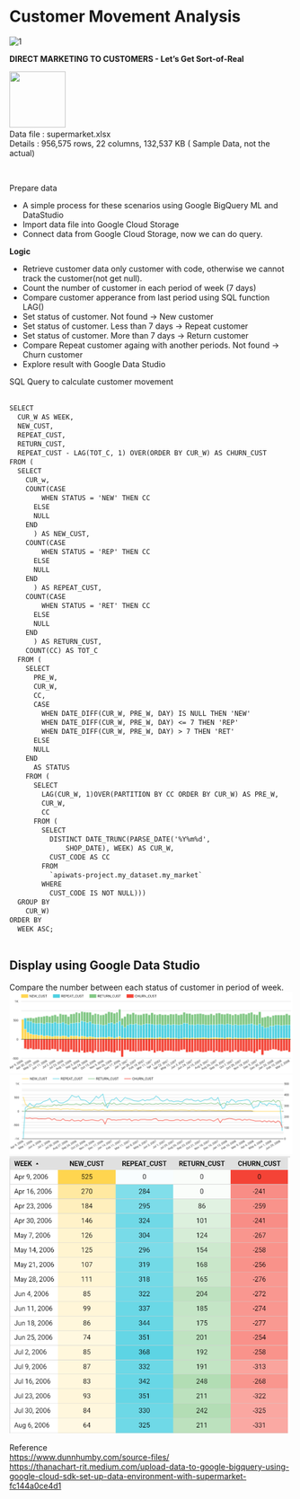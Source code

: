 <h1>Customer Movement Analysis</h1>

<p align="left">
<img width="367" alt="1" src="https://user-images.githubusercontent.com/5312356/120929641-fb56ae00-c713-11eb-9d10-a13e69f00b15.PNG">

<b>DIRECT MARKETING TO CUSTOMERS - Let’s Get Sort-of-Real</b>

<img src="https://cdn.iconscout.com/icon/free/png-512/microsoft-excel-2-569282.png"
     width="100" height="100" ><br>
Data file : supermarket.xlsx <br>
Details   : 956,575 rows, 22 columns, 132,537 KB  ( Sample Data, not the actual)
</p>
<br/>

Prepare data
- A simple process for these scenarios using Google BigQuery ML and DataStudio
- Import data file into Google Cloud Storage 
- Connect data from Google Cloud Storage, now we can do query.

<b>Logic</b>
- Retrieve customer data only customer with code, otherwise we cannot track the customer(not get null).
- Count the number of customer in each period of week (7 days)
- Compare customer apperance from last period using SQL function LAG()
- Set status of customer. Not found -> New customer
- Set status of customer. Less than 7 days -> Repeat customer
- Set status of customer. More than 7 days -> Return customer
- Compare Repeat customer againg with another periods. Not found -> Churn customer
- Explore result with Google Data Studio

SQL Query to calculate customer movement
<pre>
<code>
SELECT
  CUR_W AS WEEK,
  NEW_CUST,
  REPEAT_CUST,
  RETURN_CUST,
  REPEAT_CUST - LAG(TOT_C, 1) OVER(ORDER BY CUR_W) AS CHURN_CUST
FROM (
  SELECT
    CUR_w,
    COUNT(CASE
        WHEN STATUS = 'NEW' THEN CC
      ELSE
      NULL
    END
      ) AS NEW_CUST,
    COUNT(CASE
        WHEN STATUS = 'REP' THEN CC
      ELSE
      NULL
    END
      ) AS REPEAT_CUST,
    COUNT(CASE
        WHEN STATUS = 'RET' THEN CC
      ELSE
      NULL
    END
      ) AS RETURN_CUST,
    COUNT(CC) AS TOT_C
  FROM (
    SELECT
      PRE_W,
      CUR_W,
      CC,
      CASE
        WHEN DATE_DIFF(CUR_W, PRE_W, DAY) IS NULL THEN 'NEW'
        WHEN DATE_DIFF(CUR_W, PRE_W, DAY) <= 7 THEN 'REP'
        WHEN DATE_DIFF(CUR_W, PRE_W, DAY) > 7 THEN 'RET'
      ELSE
      NULL
    END
      AS STATUS
    FROM (
      SELECT
        LAG(CUR_W, 1)OVER(PARTITION BY CC ORDER BY CUR_W) AS PRE_W,
        CUR_W,
        CC
      FROM (
        SELECT
          DISTINCT DATE_TRUNC(PARSE_DATE('%Y%m%d',
              SHOP_DATE), WEEK) AS CUR_W,
          CUST_CODE AS CC
        FROM
          `apiwats-project.my_dataset.my_market`
        WHERE
          CUST_CODE IS NOT NULL)))
  GROUP BY
    CUR_W)
ORDER BY
  WEEK ASC;
</code>
</pre>

<h2>Display using Google Data Studio</h2>
Compare the number between each status of customer in period of week.

<img src="https://github.com/PaoLastHope/BADS7105/blob/84f3463117404556d6771e26ed7b785904bd62d1/HOMEWORK%2010/images/churn1.PNG">
<img src="https://github.com/PaoLastHope/BADS7105/blob/84f3463117404556d6771e26ed7b785904bd62d1/HOMEWORK%2010/images/churn2.PNG">
<img width="500" src="https://github.com/PaoLastHope/BADS7105/blob/84f3463117404556d6771e26ed7b785904bd62d1/HOMEWORK%2010/images/churn3.PNG">

Reference<br/>
https://www.dunnhumby.com/source-files/<br/>
https://thanachart-rit.medium.com/upload-data-to-google-bigquery-using-google-cloud-sdk-set-up-data-environment-with-supermarket-fc144a0ce4d1
